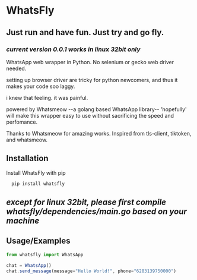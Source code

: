 # WhatsFly
## Just run and have fun. Just try and go fly. 

### *current version 0.0.1 works in linux 32bit only*

WhatsApp web wrapper in Python. No selenium or gecko web driver needed. 

setting up browser driver are tricky for python newcomers, and thus it makes your code soo laggy.

i knew that feeling. it was painful.

powered by Whatsmeow --a golang based WhatsApp library-- 'hopefully' will make this wrapper easy to use without sacrificing the speed and perfomance.

Thanks to Whatsmeow for amazing works. Inspired from tls-client, tiktoken, and whatsmeow.

## Installation

Install WhatsFly with pip

```bash
  pip install whatsfly
```

## *except for linux 32bit, please first compile whatsfly/dependencies/main.go based on your machine*




## Usage/Examples

```javascript
from whatsfly import WhatsApp

chat = WhatsApp()
chat.send_message(message="Hello World!", phone="6283139750000")

